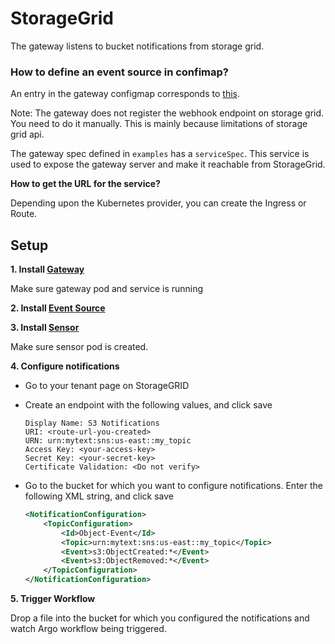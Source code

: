 # StorageGrid

The gateway listens to bucket notifications from storage grid.

### How to define an event source in confimap?
An entry in the gateway configmap corresponds to [this](https://github.com/argoproj/argo-events/blob/a913dafbf000eb05401ef2c847b29152af82977f/gateways/community/slack/config.go#L38-L41).

Note: The gateway does not register the webhook endpoint on storage grid. You need to do it manually. 
This is mainly because limitations of storage grid api.

The gateway spec defined in `examples` has a `serviceSpec`. This service is used to expose the gateway server and make it reachable from StorageGrid.

**How to get the URL for the service?**

Depending upon the Kubernetes provider, you can create the Ingress or Route. 


## Setup

**1. Install [Gateway](https://github.com/argoproj/argo-events/tree/master/examples/gateways/storage-grid.yaml)**

Make sure gateway pod and service is running

**2. Install [Event Source](https://github.com/argoproj/argo-events/tree/master/examples/event-sources/storage-grid.yaml)**

**3. Install [Sensor](https://github.com/argoproj/argo-events/tree/master/examples/sensors/storage-grid.yaml)**

Make sure sensor pod is created.

**4. Configure notifications**

   * Go to your tenant page on StorageGRID
   * Create an endpoint with the following values, and click save
      ```
      Display Name: S3 Notifications
      URI: <route-url-you-created>
      URN: urn:mytext:sns:us-east::my_topic
      Access Key: <your-access-key>
      Secret Key: <your-secret-key>
      Certificate Validation: <Do not verify>
      ```
    
   * Go to the bucket for which you want to configure notifications.
      Enter the following XML string, and click save
     
      ```xml
      <NotificationConfiguration>
          <TopicConfiguration>
              <Id>Object-Event</Id>
              <Topic>urn:mytext:sns:us-east::my_topic</Topic>
              <Event>s3:ObjectCreated:*</Event>
              <Event>s3:ObjectRemoved:*</Event>
          </TopicConfiguration>
      </NotificationConfiguration>
      ```

**5. Trigger Workflow**

Drop a file into the bucket for which you configured the notifications and watch Argo workflow being triggered.
